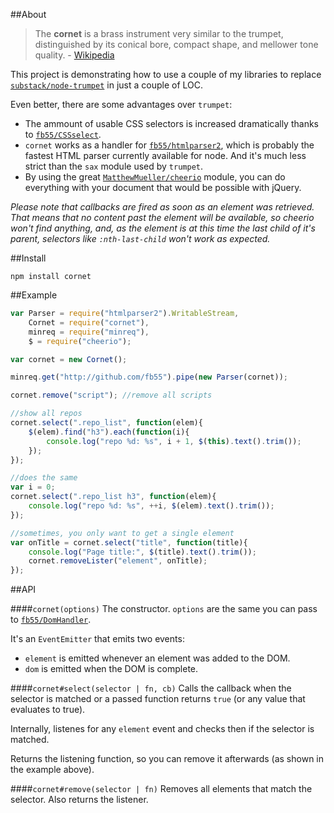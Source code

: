 ##About

> The __cornet__ is a brass instrument very similar to the trumpet, distinguished by its conical bore, compact shape, and mellower tone quality. - [Wikipedia](http://en.wikipedia.org/wiki/Cornet)

This project is demonstrating how to use a couple of my libraries to replace [`substack/node-trumpet`](https://github.com/substack/node-trumpet) in just a couple of LOC.

Even better, there are some advantages over `trumpet`:

* The ammount of usable CSS selectors is increased dramatically thanks to [`fb55/CSSselect`](https://github.com/fb55/CSSselect).
* `cornet` works as a handler for [`fb55/htmlparser2`](https://github.com/fb55/node-htmlparser), which is probably the fastest HTML parser currently available for node. And it's much less strict than the `sax` module used by `trumpet`.
* By using the great [`MatthewMueller/cheerio`](https://github.com/MatthewMueller/cheerio) module, you can do everything with your document that would be possible with jQuery.

_Please note that callbacks are fired as soon as an element was retrieved. That means that no content past the element will be available, so cheerio won't find anything, and, as the element is at this time the last child of it's parent, selectors like `:nth-last-child` won't work as expected._

##Install

	npm install cornet

##Example

```js
var Parser = require("htmlparser2").WritableStream,
    Cornet = require("cornet"),
    minreq = require("minreq"),
    $ = require("cheerio");

var cornet = new Cornet();

minreq.get("http://github.com/fb55").pipe(new Parser(cornet));

cornet.remove("script"); //remove all scripts

//show all repos
cornet.select(".repo_list", function(elem){
	$(elem).find("h3").each(function(i){
		console.log("repo %d: %s", i + 1, $(this).text().trim());
	});
});

//does the same
var i = 0;
cornet.select(".repo_list h3", function(elem){
	console.log("repo %d: %s", ++i, $(elem).text().trim());
});

//sometimes, you only want to get a single element
var onTitle = cornet.select("title", function(title){
	console.log("Page title:", $(title).text().trim());
	cornet.removeLister("element", onTitle);
});
```

##API

####`cornet(options)`
The constructor. `options` are the same you can pass to [`fb55/DomHandler`](https://github.com/fb55/DomHandler).

It's an `EventEmitter` that emits two events:

* `element` is emitted whenever an element was added to the DOM.
* `dom` is emitted when the DOM is complete.

####`cornet#select(selector | fn, cb)`
Calls the callback when the selector is matched or a passed function returns `true` (or any value that evaluates to true).

Internally, listenes for any `element` event and checks then if the selector is matched.

Returns the listening function, so you can remove it afterwards (as shown in the example above).

####`cornet#remove(selector | fn)`
Removes all elements that match the selector. Also returns the listener.
